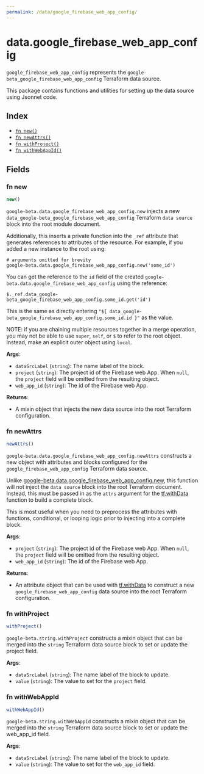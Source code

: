 ```yaml
---
permalink: /data/google_firebase_web_app_config/
---
```


# data.google_firebase_web_app_config

`google_firebase_web_app_config` represents the `google-beta_google_firebase_web_app_config` Terraform data source.



This package contains functions and utilities for setting up the data source using Jsonnet code.


## Index

* [`fn new()`](#fn-new)
* [`fn newAttrs()`](#fn-newattrs)
* [`fn withProject()`](#fn-withproject)
* [`fn withWebAppId()`](#fn-withwebappid)

## Fields

### fn new

```ts
new()
```


`google-beta.data.google_firebase_web_app_config.new` injects a new `data_google-beta_google_firebase_web_app_config` Terraform `data source`
block into the root module document.

Additionally, this inserts a private function into the `_ref` attribute that generates references to attributes of the
resource. For example, if you added a new instance to the root using:

    # arguments omitted for brevity
    google-beta.data.google_firebase_web_app_config.new('some_id')

You can get the reference to the `id` field of the created `google-beta.data.google_firebase_web_app_config` using the reference:

    $._ref.data_google-beta_google_firebase_web_app_config.some_id.get('id')

This is the same as directly entering `"${ data_google-beta_google_firebase_web_app_config.some_id.id }"` as the value.

NOTE: if you are chaining multiple resources together in a merge operation, you may not be able to use `super`, `self`,
or `$` to refer to the root object. Instead, make an explicit outer object using `local`.

**Args**:
  - `dataSrcLabel` (`string`): The name label of the block.
  - `project` (`string`): The project id of the Firebase web App. When `null`, the `project` field will be omitted from the resulting object.
  - `web_app_id` (`string`): The id of the Firebase web App.

**Returns**:
- A mixin object that injects the new data source into the root Terraform configuration.


### fn newAttrs

```ts
newAttrs()
```


`google-beta.data.google_firebase_web_app_config.newAttrs` constructs a new object with attributes and blocks configured for the `google_firebase_web_app_config`
Terraform data source.

Unlike [google-beta.data.google_firebase_web_app_config.new](#fn-google_firebase_web_app_confignew), this function will not inject the `data source`
block into the root Terraform document. Instead, this must be passed in as the `attrs` argument for the
[tf.withData](https://github.com/tf-libsonnet/core/tree/main/docs#fn-withdata) function to build a complete block.

This is most useful when you need to preprocess the attributes with functions, conditional, or looping logic prior to
injecting into a complete block.

**Args**:
  - `project` (`string`): The project id of the Firebase web App. When `null`, the `project` field will be omitted from the resulting object.
  - `web_app_id` (`string`): The id of the Firebase web App.

**Returns**:
  - An attribute object that can be used with [tf.withData](https://github.com/tf-libsonnet/core/tree/main/docs#fn-withdata) to construct a new `google_firebase_web_app_config` data source into the root Terraform configuration.


### fn withProject

```ts
withProject()
```

`google-beta.string.withProject` constructs a mixin object that can be merged into the `string`
Terraform data source block to set or update the project field.



**Args**:
  - `dataSrcLabel` (`string`): The name label of the block to update.
  - `value` (`string`): The value to set for the `project` field.


### fn withWebAppId

```ts
withWebAppId()
```

`google-beta.string.withWebAppId` constructs a mixin object that can be merged into the `string`
Terraform data source block to set or update the web_app_id field.



**Args**:
  - `dataSrcLabel` (`string`): The name label of the block to update.
  - `value` (`string`): The value to set for the `web_app_id` field.
